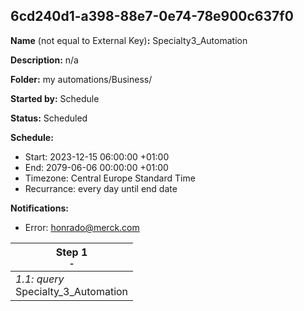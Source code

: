 ## 6cd240d1-a398-88e7-0e74-78e900c637f0

**Name** (not equal to External Key)**:** Specialty3_Automation

**Description:** n/a

**Folder:** my automations/Business/

**Started by:** Schedule

**Status:** Scheduled

**Schedule:**

* Start: 2023-12-15 06:00:00 +01:00
* End: 2079-06-06 00:00:00 +01:00
* Timezone: Central Europe Standard Time
* Recurrance: every day until end date

**Notifications:**

* Error: honrado@merck.com

| Step 1<br>_<small>-</small>_ |
| --- |
| _1.1: query_<br>Specialty_3_Automation |
